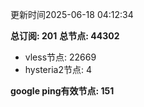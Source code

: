 更新时间2025-06-18 04:12:34

**总订阅: 201**
**总节点: 44302**
- vless节点: 22669
- hysteria2节点: 4

**google ping有效节点: 151**
